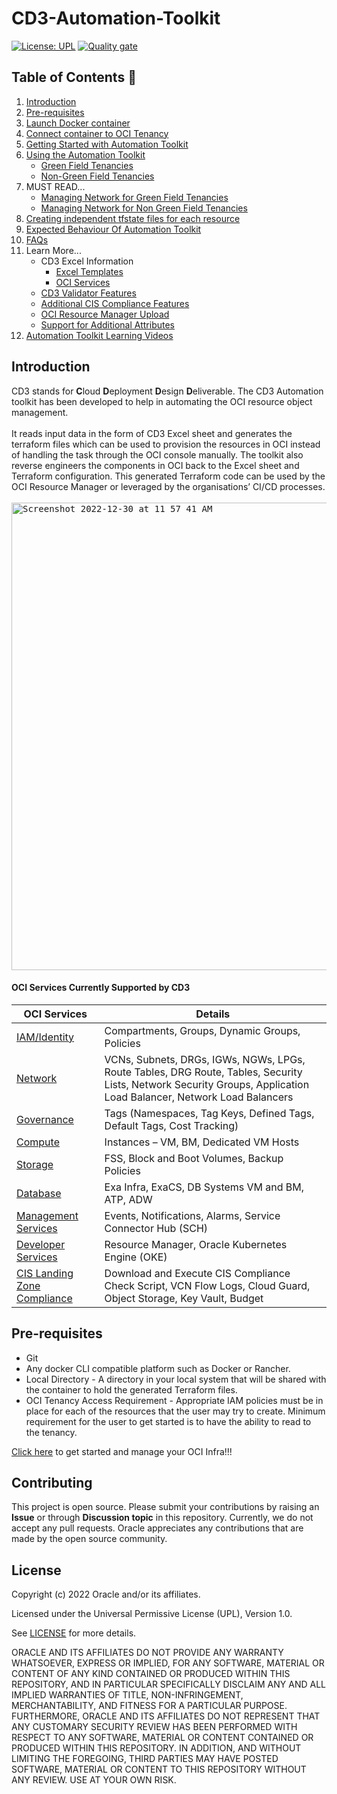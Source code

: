 # CD3-Automation-Toolkit

[![License: UPL](https://img.shields.io/badge/license-UPL-green)](https://img.shields.io/badge/license-UPL-green) [![Quality gate](https://sonarcloud.io/api/project_badges/quality_gate?project=oracle-devrel_cd3-automation-toolkit)](https://sonarcloud.io/dashboard?id=oracle-devrel_cd3-automation-toolkit)

## Table of Contents :bookmark:

1. [Introduction](#introduction)
2. [Pre-requisites](#pre-requisites)
3. [Launch Docker container](/cd3_automation_toolkit/documentation/user_guide/Launch_Docker_container.md)
4. [Connect container to OCI Tenancy](/cd3_automation_toolkit/documentation/user_guide/Connect_container_to_OCI_Tenancy.md)
5. [Getting Started with Automation Toolkit](/cd3_automation_toolkit/documentation/user_guide/RunningAutomationToolkit.md)
6. [Using the Automation Toolkit](/cd3_automation_toolkit/documentation/user_guide/Workflows.md)
   - [Green Field Tenancies](/cd3_automation_toolkit/documentation/user_guide/GreenField.md)
   - [Non-Green Field Tenancies](/cd3_automation_toolkit/documentation/user_guide/NonGreenField.md)
7. MUST READ...
   - [Managing Network for Green Field Tenancies](/cd3_automation_toolkit/documentation/user_guide/NetworkingScenariosGF.md)
   - [Managing Network for Non Green Field Tenancies](/cd3_automation_toolkit/documentation/user_guide/NetworkingScenariosNGF.md)
8. [Creating independent tfstate files for each resource](/cd3_automation_toolkit/documentation/user_guide/RestructuringOutDirectory.md)
9. [Expected Behaviour Of Automation Toolkit](/cd3_automation_toolkit/documentation/user_guide/KnownBehaviour.md)
10. [FAQs](/cd3_automation_toolkit/documentation/user_guide/FAQ.md)
11. Learn More...
    - CD3 Excel Information
      - [Excel Templates](/cd3_automation_toolkit/documentation/user_guide/RunningAutomationToolkit.md#excel-sheet-templates)
      - [OCI Services](/cd3_automation_toolkit/documentation/user_guide/learn_more/CD3ExcelTabs.md)
    - [CD3 Validator Features](/cd3_automation_toolkit/documentation/user_guide/learn_more/SupportForCD3Validator.md)
    - [Additional CIS Compliance Features](/cd3_automation_toolkit/documentation/user_guide/learn_more/CISFeatures.md)
    - [OCI Resource Manager Upload](/cd3_automation_toolkit/documentation/user_guide/learn_more/ResourceManagerUpload.md)
    - [Support for Additional Attributes](/cd3_automation_toolkit/documentation/user_guide/learn_more/SupportforAdditionalAttributes.md)
12. [Automation Toolkit Learning Videos](/cd3_automation_toolkit/documentation/user_guide/LearningVideos.md)

## Introduction
CD3 stands for <b>C</b>loud <b>D</b>eployment <b>D</b>esign <b>D</b>eliverable.
The CD3 Automation toolkit has been developed to help in automating the OCI resource object management. 
<br><br>
It reads input data in the form of CD3 Excel sheet and generates the terraform files which can be used to provision the resources in OCI instead of handling the task through the OCI console manually. The toolkit also reverse engineers the components in OCI back to the Excel sheet and Terraform configuration. This generated Terraform code can be used by the OCI Resource Manager or leveraged by the organisations’ CI/CD processes.
<br><br>
<kbd>
<img width="748" alt="Screenshot 2022-12-30 at 11 57 41 AM" src="https://user-images.githubusercontent.com/111430850/210614513-5d2e97a6-3c1e-4a2b-a793-3a1b6410c856.png">
</kbd>
<br>

#### OCI Services Currently Supported by CD3

| OCI Services | Details |
| --------- | ----------- |
| [IAM/Identity](/cd3_automation_toolkit/documentation/user_guide/learn_more/CD3ExcelTabs.md#iamidentity) | Compartments, Groups, Dynamic Groups, Policies |
| [Network](/cd3_automation_toolkit/documentation/user_guide/learn_more/CD3ExcelTabs.md#network) | VCNs, Subnets, DRGs, IGWs, NGWs, LPGs, Route Tables, DRG Route, Tables, Security Lists, Network Security Groups, Application Load Balancer, Network Load Balancers |
| [Governance](/cd3_automation_toolkit/documentation/user_guide/learn_more/CD3ExcelTabs.md#governance) | Tags (Namespaces, Tag Keys, Defined Tags, Default Tags, Cost Tracking) |
| [Compute](/cd3_automation_toolkit/documentation/user_guide/learn_more/CD3ExcelTabs.md#compute) | Instances – VM, BM, Dedicated VM Hosts |
| [Storage](/cd3_automation_toolkit/documentation/user_guide/learn_more/CD3ExcelTabs.md#storage) | FSS, Block and Boot Volumes, Backup Policies |
| [Database](/cd3_automation_toolkit/documentation/user_guide/learn_more/CD3ExcelTabs.md#database) | Exa Infra, ExaCS, DB Systems VM and BM, ATP, ADW |
| [Management Services](/cd3_automation_toolkit/documentation/user_guide/learn_more/CD3ExcelTabs.md#management-services) | Events, Notifications, Alarms, Service Connector Hub (SCH) |
| [Developer Services](/cd3_automation_toolkit/documentation/user_guide/learn_more/CD3ExcelTabs.md#developer-services) | Resource Manager, Oracle Kubernetes Engine (OKE) |
| [CIS Landing Zone Compliance](/cd3_automation_toolkit/documentation/user_guide/learn_more/CISFeatures.md#additional-cis-compliance-features) | Download and Execute CIS Compliance Check Script, VCN Flow Logs, Cloud Guard, Object Storage, Key Vault, Budget |


## Pre-requisites
* Git
* Any docker CLI compatible platform such as Docker or Rancher.
* Local Directory - A directory in your local system that will be shared with the container to hold the generated Terraform files.
* OCI Tenancy Access Requirement - 
Appropriate IAM policies must be in place for each of the resources that the user may try to create.
Minimum requirement for the user to get started is to have the ability to read to the tenancy.

[Click here](/cd3_automation_toolkit/documentation/user_guide/Launch_Docker_container.md) to get started and manage your OCI Infra!!! 

## Contributing
This project is open source.  Please submit your contributions by raising an <b>Issue</b> or through <b>Discussion topic</b> in this repository. Currently, we do not accept any pull requests. Oracle appreciates any contributions that are made by the open source community.

## License
Copyright (c) 2022 Oracle and/or its affiliates.

Licensed under the Universal Permissive License (UPL), Version 1.0.

See [LICENSE](LICENSE) for more details.

ORACLE AND ITS AFFILIATES DO NOT PROVIDE ANY WARRANTY WHATSOEVER, EXPRESS OR IMPLIED, FOR ANY SOFTWARE, MATERIAL OR CONTENT OF ANY KIND CONTAINED OR PRODUCED WITHIN THIS REPOSITORY, AND IN PARTICULAR SPECIFICALLY DISCLAIM ANY AND ALL IMPLIED WARRANTIES OF TITLE, NON-INFRINGEMENT, MERCHANTABILITY, AND FITNESS FOR A PARTICULAR PURPOSE.  FURTHERMORE, ORACLE AND ITS AFFILIATES DO NOT REPRESENT THAT ANY CUSTOMARY SECURITY REVIEW HAS BEEN PERFORMED WITH RESPECT TO ANY SOFTWARE, MATERIAL OR CONTENT CONTAINED OR PRODUCED WITHIN THIS REPOSITORY. IN ADDITION, AND WITHOUT LIMITING THE FOREGOING, THIRD PARTIES MAY HAVE POSTED SOFTWARE, MATERIAL OR CONTENT TO THIS REPOSITORY WITHOUT ANY REVIEW. USE AT YOUR OWN RISK.
